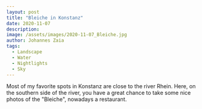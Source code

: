 ```yaml
---
layout: post
title: "Bleiche in Konstanz"
date: 2020-11-07
description: 
image: /assets/images/2020-11-07_Bleiche.jpg
author: Johannes Zaia
tags: 
  - Landscape
  - Water
  - Nightlights
  - Sky
---
```

Most of my favorite spots in Konstanz are close to the river Rhein. Here, on the southern side of the river, you have a great chance to take some nice photos of the "Bleiche", nowadays a restaurant.     